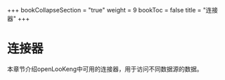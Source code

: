 +++
bookCollapseSection = "true"
weight = 9
bookToc = false
title = "连接器"
+++


# 连接器


本章节介绍openLooKeng中可用的连接器，用于访问不同数据源的数据。
